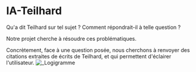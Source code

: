 # IA-Teilhard

Qu'a dit Teilhard sur tel sujet ? Comment répondrait-il à telle question ?

Notre projet cherche à résoudre ces problématiques.

Concrètement, face à une question posée, nous cherchons à renvoyer des citations extraites de écrits de Teilhard, et qui permettent d'éclairer l'utilisateur.
![_Logigramme](https://user-images.githubusercontent.com/92787100/231605235-8d036c1f-0d41-4a50-a558-174e9a292c0b.png)
